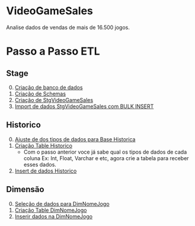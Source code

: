 # VideoGameSales
Analise dados de vendas de mais de 16.500 jogos.

# Passo a Passo ETL

## Stage

00. [Criação de banco de dados](./SQL/CreateDataBase.sql)
00. [Criação de Schemas](./SQL/CreateSchema.sql)
00. [Criação de StgVideoGameSales](./SQL/CreateStgVideoGameSales.sql)
00. [Import de dados StgVideoGameSales com BULK INSERT](./SQL/InsertStage.sql)

## Historico

00. [Ajuste de dos tipos de dados para Base Historica](./SQL/AjusteDeTipoDadosHistorico.sql)
00. [Criação Table Historico](./SQL/CreateTabelaHistVideoGameSales.sql)
    - Com o passo anterior voce já sabe qual os tipos de dados de cada coluna Ex: Int, Float, Varchar e etc, agora crie a tabela para receber esses dados.
00. [Insert de dados Historico](./SQL/InsertDadosTabelaHistVideoGameSales.sql)

## Dimensão

00. [Seleção de dados para DimNomeJogo](./SQL/AjusteDadosDimNomeJogo.sql)
00. [Criação Table DimNomeJogo](./SQL/CreateTabelaDimNomeJogo.sql)
00. [Inserir dados na DimNomeJogo](./SQL/InsertDimConsole.sql)